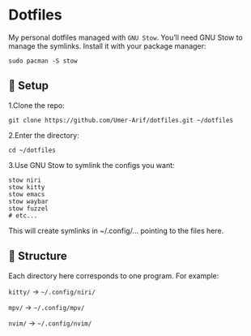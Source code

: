 # Dotfiles

My personal dotfiles managed with `GNU Stow`.
You’ll need GNU Stow to manage the symlinks.
Install it with your package manager:

``` shell
sudo pacman -S stow
```

## 🔧 Setup

1.Clone the repo:

```
git clone https://github.com/Umer-Arif/dotfiles.git ~/dotfiles
```

2.Enter the directory:

```
cd ~/dotfiles
```

3.Use GNU Stow to symlink the configs you want:

```
stow niri
stow kitty
stow emacs
stow waybar
stow fuzzel
# etc...

```

This will create symlinks in ~/.config/... pointing to the files here.

## 📂 Structure

Each directory here corresponds to one program. For example:

`kitty/` → `~/.config/niri/`

`mpv/` → `~/.config/mpv/`

`nvim/` → `~/.config/nvim/`
